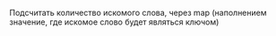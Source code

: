  Подсчитать количество искомого слова, через map (наполнением значение, где искомое слово будет являться ключом)

